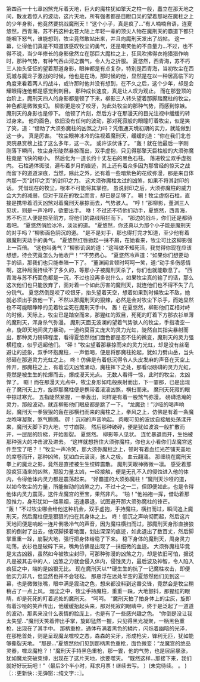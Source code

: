第四百一十七章凶煞充斥着天地，巨大的魔柱犹如擎天之柱一般，矗立在那天地之间，散发着惊人的波动，这片天地，所有强者都是目瞪口呆的望着那站在魔柱之上的少年身影，他竟然要挑战魔刑天！“这个小子，真是疯了...”有人喃喃自语，连夏悠然，西青海，苏不朽这种北苍大陆上年轻一辈的顶尖人物在魔刑天的霸道下都只能咽下怒气，谁能想到，牧尘竟然敢站出来，并且向魔刑天发出了战帖。
这一幕，让得他们真是不知道该感叹牧尘的勇气，还是嘲笑他的不自量力...不过，也不得不说，当少年修长的身影傲然立在那巨大魔柱之上，狂风吹拂得衣袍猎猎作响时，那种气势，有种气吞山河之霸气，令人为之折服。
夏悠然，西青海，苏不朽三人抬头怔怔的望着那道身影，眼神都是有点复杂，特别是西青海，当初牧尘在西荒城与魔龙子激战的时候，他也是在场，那时候的他，显然是在以一种居高临下的角度来看着两人的战斗，或许那时他并没有想到，在不久之后，这个少年，却是会耀眼得连他都是感觉到刺目。
那种成长速度，真是让人叹为观止。
而在那登顶的台阶上，魔刑天四人的身影都是顿了下来，柳影三人转头望着那脚踏魔柱的牧尘，神色都是微微变幻。
柳影更是咬了咬牙，为此处牧尘的那种气势，而感到惊嫉。
魔刑天的身影也是停下。
他顿了片刻，然后方才在那漫天的目光注视中缓缓的转过身来。
他的面色，依旧没有任何的波动，那对死寂般的眼瞳盯着牧尘，似是笑了笑，道：“借助了大须弥魔柱的凶煞之力吗？凭借通天境初期的实力，就能做到这一步。
真是厉害。
”牧尘眼神冰冷的注视着魔刑天，缓缓的道：“你在我们北苍灵院悬赏榜上挂了这么多年，这一次。
或许该伏诛了。
”轰！就在他最后一字刚刚落下瞬间，牧尘身形陡然暴掠而出，双手虚抱，只见得那擎天巨柱般的大须弥魔柱竟是飞快的缩小。
然后化为一道长约十丈左右的黑色石柱。
落进牧尘双手虚抱内。
石柱通体斑驳，遍布着岁月的痕迹，其上还有着众多因为那曾经的惊天之战而留下的道道深痕，当然，除此之外，还有着一些暗紫色的花纹弥漫，那是来自体内那一页“封印之页”的封印之力。
这大须弥魔柱太过的凶煞，如果不将其封印的话。
凭借现在的牧尘，根本不可能将其掌控。
虽说封印之后，大须弥魔柱的威力会大为的减弱，但对于现在的牧尘而言，却已是足够了。
唰！牧尘虚抱石柱，直接是携带着滔天凶煞对着魔刑天暴掠而去，气势骇人。
“哼！”那柳影，董渊三人见状，则是一声冷哼，欲要出手。
咻！不过还不待他们动手，夏悠然，西青海，苏不朽三人便是掠至前方，将他们的路线阻拦而下。
“那边的战斗，你们还是都待着吧。
”夏悠然俏脸冰冷，淡淡的道。
“夏悠然，你还真以为那个小子能是魔刑天的对手吗？”柳影面色阴沉的道。
“是不是对手，那也得打完才知道，至少他有着跟魔刑天动手的勇气。
”夏悠然红唇掀起一抹不屑，在她看来，牧尘可比这柳影强上一百倍。
“这也叫勇气？”柳影讥讽的道：“这叫做不知死活，我觉得你现在应该想想，待会究竟怎么为他收尸！”“不劳费心。
”夏悠然冷声道：“如果你们想要动手的话，那我们也只能奉陪一下了。
”董渊闻言顿时呵呵一笑，道:“动手多伤感情啊，这种局面持续不了多久的，等那小子被魔刑天杀了，你们也就能歇息了。
”西青海与苏不朽面色都是一沉，不过也没再多说什么，如果牧尘真的输了的话，那么这次他们也只能放弃了，面对着一个如此厉害的魔刑天，就连他们也不得不失了几分锐气。
夏悠然倒是咬了咬银牙，抬头望着天空，想着如果到时候牧尘不敌，她就必须出手救他一下，不然以那魔刑天的狠辣，必然是会对牧尘下杀手，而她显然也不可能眼睁睁的见着牧尘死在魔刑天手中。
轰！在夏悠然，柳影他们互相对峙的时候，天际上，牧尘已是踏空而来，那猩红的双目，死死的盯着下方那衣衫单薄的魔刑天，浑身杀气弥漫。
魔刑天面无波澜的望着气势骇人的牧尘，手指凌空一点，旋即天地间灵力暴动，一道约莫百丈庞大的灵力光虹，陡然自其指尖暴射而出，那种灵力磅礴程度，看得夏悠然他们面色都是忍不住的微变，魔刑天的灵力强横程度，似乎远超他们。
“砰！”牧尘望着那暴掠而来的灵力光虹，却是没有丝毫避让的迹象，双手环抱魔柱，一声低喝，便是将那魔柱抡起，犹如力劈山岳，当头怒砸在那道灵力光虹之上。
咚！仿佛是有着低沉得令人头皮发麻的声音在天空上传开，那魔柱之上，有着滔天凶煞涌动，魔柱挥下之处，那看似磅礴的灵力光虹，竟然是被生生的抡爆而去，爆成漫天光点。
无数人看得一惊，此时的牧尘，太凶悍了。
唰！而在那漫天光点中，牧尘身形如电般疾射而出，下一霎那，已是出现在了魔刑天上方，旋即那魔柱便是携带着滚滚凶煞，横扫而来。
魔刑天死寂的眼中掠过寒光。
五指陡然紧握，一拳轰出，同样是有着一股煞气弥漫。
磅礴浩瀚的灵力，那般波动，就连柳影他们眼皮都是跳了一下。
“龙魔劲！”沙哑的喝声响起，魔刑天一拳狠狠的轰在那横扫而来的魔柱之上，拳风之上，仿佛是有着一条魔龙咆哮凝聚，煞气腾腾。
砰！沉闷的声音响起。
肉眼可见的波纹自接触处荡漾开来，魔刑天脚下的大地，寸寸崩裂。
然后那种破碎，便是犹如波浪一般扩散而开，一层层的阶梯，开始断裂。
夏悠然。
柳影等人见状。
连忙暴退而开，生怕被那种强大的冲击波及进去。
“这样就想挡住大须弥魔柱，你也太小看你们龙魔宫这件至宝了吧？！”牧尘一声冷笑，那大须弥魔柱之上，顿时有着血红光芒铺天盖地的席卷而开，那种凶煞，犹如血云滚滚，骇人之极。
血云翻涌。
那缠绕在魔刑天拳上的魔龙之影，竟然是直接被生生绞碎震散。
魔刑天眼神微微一凛。
感受着那股疯狂涌来的凶煞，那股力量太凶，一经接触，便是无孔不入的侵蚀进入他的体内，令得他体内灵力都是震荡起来。
“好霸道的大须弥魔柱！”魔刑天沙哑的道，以如今牧尘的力量，所能催动的凶煞之力，不过十之一二，但即便如此，也是令得他体内灵力震荡，这件龙魔宫的至宝，果然非凡。
“啪！”他袖袍一挥，借助着那股推力，身形犹如一缕黑烟，迅速暴退，试图避开那大须弥魔柱的锋芒。
“轰！”不过牧尘哪会给他这种机会，双手虚抱，手持魔柱，横扫而过，瞬间追上魔刑天，然后魔柱便是狠狠的扫在其身体之上。
咚！低沉之声响彻而起，然后这片天地间便是响起一连片倒吸冷气的声音，因为魔柱横扫而过，那魔刑天身形直接狼狈的倒射了出去，他双脚搽着地面，划出深深的痕迹，如此退出了数百丈，然后脚掌重重一跺，崩裂大地，强行把身体给稳了下来。
稳下身体的魔刑天，周身灵力动荡，衣衫也是破碎下来，嘴角仿佛是出现了一抹细微的血迹。
大须弥魔柱毕竟是太古凶器，虽然如今被牧尘封印，可那种弥漫的凶煞之力，却是依旧可怕，据说凡是被其击中的人，凶煞之力就会侵入体内，侵蚀灵力，最后波及神智，令人陷入疯狂之中，端的是凶狠无比。
现在魔刑天以**硬生生的抗了一记魔柱攻击，即便他实力非凡，但显然也并不会轻松。
那悬浮在远处半空的夏悠然他们见到这一幕，也是微微张嘴，眼中满是震动之色，想来都没料到这番交锋，竟然会是牧尘稍稍占了一点上风。
烟尘之中，牧尘手持魔柱，重重一跺，大地颤抖，那猩红的眼睛，却是死死的盯着远处的魔刑天。
“呵呵。
”魔刑天拍了拍身体上的尘灰，旋即有着沙哑的笑声传出，他缓缓抬起头来，那对死寂的眼睛中，终于是泛起了一道道的波动，那素来没什么表情的脸庞上，也是有了一些感兴趣之色。
“你倒是没让我太失望...”魔刑天笑着伸出手掌，旋即猛然一握，只见得黑光凝聚，一柄黑色重枪，出现在了其手中。
那柄重枪，通体布满着黑色的鳞片，闪烁着幽暗的光泽，在那枪首处，则是呈现魔龙噬咬之态，森森的尖牙，形成枪尖，锋利无匹，犹如能够撕裂天地。
“那是...”夏悠然他们见到那柄黑色重枪，面色微变：“龙魔宫的绝品灵器，噬龙魔枪？！”魔刑天手持黑色重枪，那一霎，他的气势，也是层层暴涨，犹如魔龙突破束缚，出现在了这片天地，欲要噬天。
“既然这样...那接下来，我们就好好玩玩吧！”（最后3个半小时，拜求月票！继续去写。
）(未完待续。
。
)〖∷更新快∷无弹窗∷纯文字∷〗。
